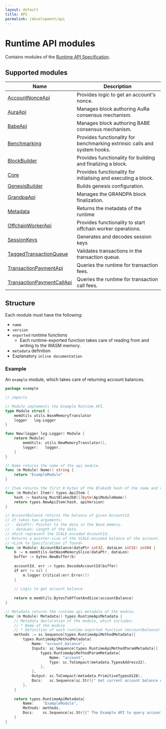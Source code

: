 ```yaml
---
layout: default
title: API
permalink: /development/api
---
```


# Runtime API modules

Contains modules of the [Runtime API Specification](https://spec.polkadot.network/chap-runtime-api).

## Supported modules

| Name                                                                                                         | Description                                                               |
|--------------------------------------------------------------------------------------------------------------|---------------------------------------------------------------------------|
| [AccountNonceApi](https://github.com/limechain/gosemble/tree/develop/api/account_nonce)                      | Provides logic to get an account's nonce.                                 |
| [AuraApi](https://github.com/limechain/gosemble/tree/develop/api/aura)                                       | Manages block authoring AuRa consensus mechanism.                         |
| [BabeApi](https://github.com/limechain/gosemble/tree/develop/api/babe)                                       | Manages block authoring BABE consensus mechanism.                         |
| [Benchmarking](https://github.com/limechain/gosemble/tree/develop/api/benchmarking)                          | Provides functionality for benchmarking extrinsic calls and system hooks. |
| [BlockBuilder](https://github.com/limechain/gosemble/tree/develop/api/block_builder)                         | Provides functionality for building and finalizing a block.               |
| [Core](https://github.com/limechain/gosemble/tree/develop/api/core)                                          | Provides functionality for initialising and executing a block.            |
| [GenesisBuilder](https://github.com/limechain/gosemble/tree/develop/api/genesis_builder)                     | Builds genesis configuration.                                             |
| [GrandpaApi](https://github.com/limechain/gosemble/tree/develop/api/grandpa)                                 | Manages the GRANDPA block finalization.                                   |
| [Metadata](https://github.com/limechain/gosemble/tree/develop/api/metadata)                                  | Returns the metadata of the runtime                                       |
| [OffchainWorkerApi](https://github.com/limechain/gosemble/tree/develop/api/offchain_worker)                  | Provides functionality to start offchain worker operations.               |
| [SessionKeys](https://github.com/limechain/gosemble/tree/develop/api/session_keys)                           | Generates and decodes session keys                                        |
| [TaggedTransactionQueue](https://github.com/limechain/gosemble/tree/develop/api/tagged_transaction_queue)    | Validates transactions in the transaction queue.                          |
| [TransactionPaymentApi](https://github.com/limechain/gosemble/tree/develop/api/transaction_payment)          | Queries the runtime for transaction fees.                                 |
| [TransactionPaymentCallApi](https://github.com/limechain/gosemble/tree/develop/api/transaction_payment_call) | Queries the runtime for transaction call fees.                            |

## Structure

Each module must have the following:

* `name`
* `version`
* `exported` runtime functions
    * Each runtime-exported function takes care of reading from and writing to the WASM memory.
* `metadata` definition
* Explanatory `inline documentation`

### Example

An `example` module, which takes care of returning account balances.

```go
package example

// imports

// Module implements the Example Runtime API.
type Module struct {
    memUtils utils.WasmMemoryTranslator
    logger   log.Logger
}

func New(logger log.Logger) Module {
    return Module{
        memUtils: utils.NewMemoryTranslator(),
        logger:   logger,
    }
}

// Name returns the name of the api module.
func (m Module) Name() string {
    return "ExampleModule"
}

// Item returns the first 8 bytes of the Blake2b hash of the name and version of the api module.
func (m Module) Item() types.ApiItem {
    hash := hashing.MustBlake2b8([]byte(ApiModuleName))
    return types.NewApiItem(hash, apiVersion)
}

// AccountBalance returns the balance of given AccountId.
// It takes two arguments:
// - dataPtr: Pointer to the data in the Wasm memory.
// - dataLen: Length of the data.
// which represent the SCALE-encoded AccountId.
// Returns a pointer-size of the SCALE-encoded balance of the account.
// <Link to Specification if found>
func (m Module) AccountBalance(dataPtr int32, dataLen int32) int64 {
    b := m.memUtils.GetWasmMemorySlice(dataPtr, dataLen)
    buffer := bytes.NewBuffer(b)
    
    accountId, err := types.DecodeAccountId(buffer)
    if err != nil {
        m.logger.Critical(err.Error())
    }
	
    // Logic to get account balance
	
    return m.memUtils.BytesToOffsetAndSize(accountBalance)
}

// Metadata returns the runtime api metadata of the module.
func (m Module) Metadata() types.RuntimeApiMetadata {
    // Metadata declaration of the module, which includes:
    // * Name of the module
    // * Definition of each runtime exported function (AccountBalance).
    methods := sc.Sequence[types.RuntimeApiMethodMetadata]{
        types.RuntimeApiMethodMetadata{
            Name: "account_balance",
            Inputs: sc.Sequence[types.RuntimeApiMethodParamMetadata]{
                types.RuntimeApiMethodParamMetadata{
                    Name: "account",
                    Type: sc.ToCompact(metadata.TypesAddress32),
                },
            },
            Output: sc.ToCompact(metadata.PrimitiveTypesU128),
            Docs:   sc.Sequence[sc.Str]{" Get current account balance of given `AccountId`."},
        },
    }
    
    return types.RuntimeApiMetadata{
        Name:    "ExampleModule",
        Methods: methods,
        Docs:    sc.Sequence[sc.Str]{" The Example API to query account balances."},
    }
}
```


